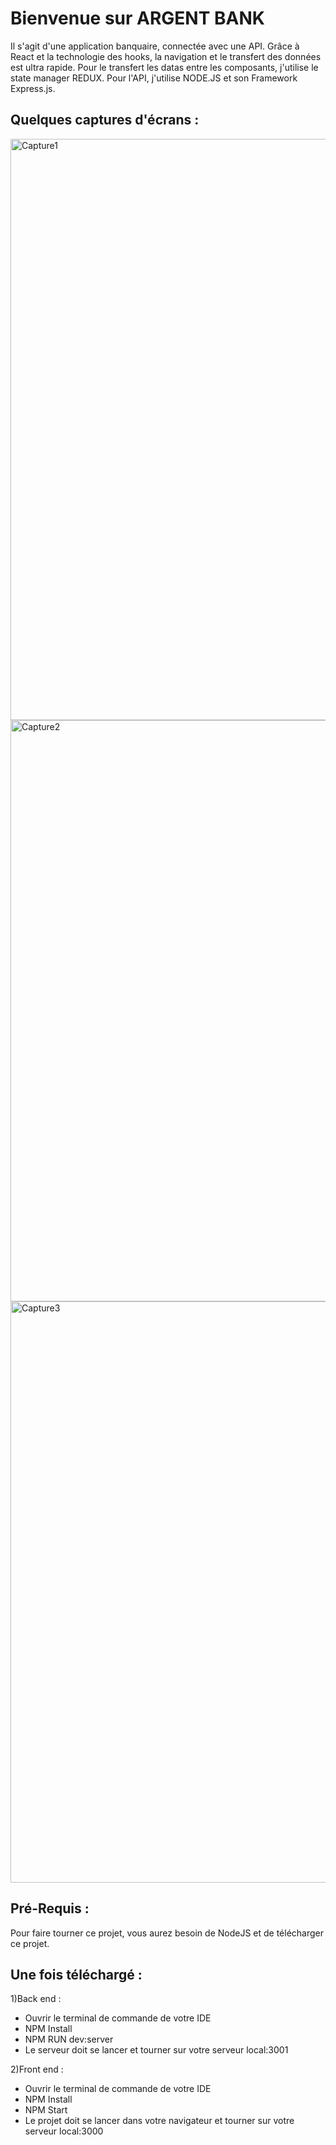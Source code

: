 # Bienvenue sur ARGENT BANK

Il s'agit d'une application banquaire, connectée avec une API.
Grâce à React et la technologie des hooks, la navigation et le transfert des données est ultra rapide.
Pour le transfert les datas entre les composants, j'utilise le state manager REDUX. 
Pour l'API, j'utilise NODE.JS et son Framework Express.js.





## Quelques captures d'écrans : 


<img width="930" alt="Capture1" src="https://user-images.githubusercontent.com/73883090/152120132-89572b32-c1a0-4af4-882c-8a92bfa92b05.PNG">

<img width="930" alt="Capture2" src="https://user-images.githubusercontent.com/73883090/152120188-ff400e9e-dbc0-4660-b49f-eb9f993be1d0.PNG">

<img width="930" alt="Capture3" src="https://user-images.githubusercontent.com/73883090/152120211-632592fc-f542-4bfa-b839-80bce0cdb762.PNG">


## Pré-Requis :
Pour faire tourner ce projet, vous aurez besoin de NodeJS et de télécharger ce projet.


## Une fois téléchargé :

1)Back end : 
- Ouvrir le terminal de commande de votre IDE
- NPM Install 
- NPM RUN dev:server 
- Le serveur doit se lancer et tourner sur votre serveur local:3001

2)Front end : 
- Ouvrir le terminal de commande de votre IDE
- NPM Install 
- NPM Start
- Le projet doit se lancer dans votre navigateur et tourner sur votre serveur local:3000
